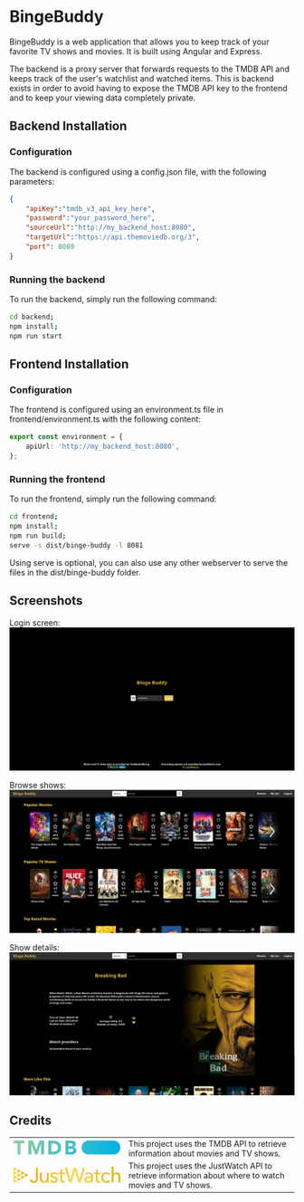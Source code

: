 # BingeBuddy

BingeBuddy is a web application that allows you to keep track of your favorite TV shows and movies. It is built using Angular and Express.

The backend is a proxy server that forwards requests to the TMDB API and keeps track of the user's watchlist and watched items. This is backend exists in order to avoid having to expose the TMDB API key to the frontend and to keep your viewing data completely private.

## <b>Backend Installation</b>

### <b>Configuration</b>

The backend is configured using a config.json file, with the following parameters:

```json
{
    "apiKey":"tmdb_v3_api_key_here",
    "password":"your_password_here",
    "sourceUrl":"http://my_backend_host:8080",
    "targetUrl":"https://api.themoviedb.org/3",
    "port": 8080
}
```

### <b>Running the backend</b>

To run the backend, simply run the following command:

```bash
cd backend;
npm install;
npm run start
```

## <b>Frontend Installation</b>

### <b>Configuration</b>  

The frontend is configured using an environment.ts file in frontend/environment.ts with the following content:

```typescript
export const environment = {
    apiUrl: 'http://my_backend_host:8080',
};
```

### <b>Running the frontend</b>

To run the frontend, simply run the following command:

```bash
cd frontend;
npm install;
npm run build;
serve -s dist/binge-buddy -l 8081
```

Using serve is optional, you can also use any other webserver to serve the files in the dist/binge-buddy folder.

## <b>Screenshots</b>

Login screen:
![Login screen](docs/login.png)

Browse shows:
![Browse shows](docs/browse.png)

Show details:
![Show details](docs/details.png)


## <b>Credits</b>
|||
|---|---|
|![TMDB](frontend/src/assets/tmdb-logo.svg)|This project uses the TMDB API to retrieve information about movies and TV shows. |
|![JustWatch](frontend/src/assets/JustWatch-logo.png)|This project uses the JustWatch API to retrieve information about where to watch movies and TV shows. |